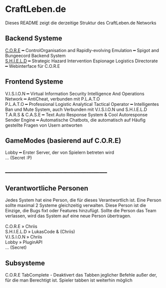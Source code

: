# CraftLeben.de

Dieses README zeigt die derzeitige Struktur des CraftLeben.de Networks

## Backend Systeme<br>
[C.O.R.E](https://github.com/christiantschoerner/C.O.R.E/) ━ ControlOrganisation and Rapidly-evolving Emulation ━ Spigot and Bungeecord Backend System<br>
[S.H.I.E.L.D](https://shield.craftleben.de) ━ Strategic Hazard Intervention Espionage Logistics Directorate ━ Webinterface für C.O.R.E<br>

## Frontend Systeme<br>
V.I.S.I.O.N ━ Virtual Information Security Intelligence And Operations Network ━ AntiCheat, verbunden mit P.L.A.T.O<br>
P.L.A.T.O ━ Professional Logistic Analytical Tactical Operator ━ Intelligentes Ban und Mute System, auch Verbunden mit V.I.S.I.O.N und S.H.I.E.L.D<br>
T.A.R.S & C.A.S.E ━ Text Auto Response System & Cool Autoresponse Sender Engine ━ Automatische Chatbots, die automatisch auf Häufig gestellte Fragen von Usern antworten<br>

## GameModes (basierend auf C.O.R.E)<br>
Lobby ━ Erster Server, der von Spielern betreten wird<br>
... (Secret :P)

<br>
━━━━━━━━━━━━━━━━━━━━━━━━━━━━━━━━━━━━━━━<br>

## Verantwortliche Personen<br>
Jedes System hat eine Person, die für dieses Verantwortlich ist. Eine Person sollte maximal 2 Systeme gleichzeitig verwalten. Diese Person ist die Einzige, die Bugs fixt oder Features hinzufügt. Sollte die Person das Team verlassen, wird das System auf eine neue Person übertragen.
<br><br>
C.O.R.E » Chriis<br>
S.H.I.E.L.D » LukasCode & (Chriis)<br>
V.I.S.I.O.N » Chriis<br>
Lobby » PluginAPI<br>
... (Secret)


## Subsysteme
C.O.R.E TabComplete - Deaktivert das Tabben jeglicher Befehle außer der, für die man Berechtigt ist. Spieler tabben ist weiterhin möglich

